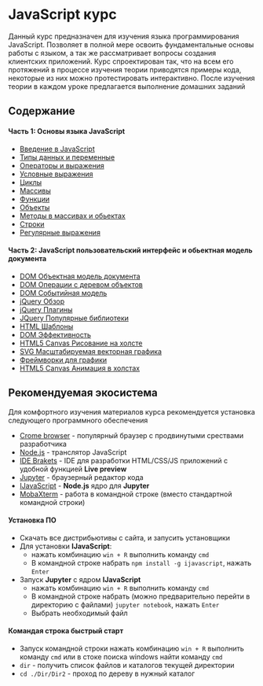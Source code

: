 # JavaScript курс

Данный курс предназначен для изучения языка программирования JavaScript. Позволяет в полной мере освоить фундаментальные основы работы с языком, а так же рассматривает вопросы создания клиентских приложений. Курс спроектирован так, что на всем его протяжений в процессе изучения теории приводятся примеры кода, некоторые из них можно протестировать интерактивно. После изучения теории в каждом уроке предлагается выполнение домашних заданий

## Содержание

#### Часть 1: Основы языка JavaScript
- [Введение в JavaScript](JavaScript-основы/01-Введение-в-JavaScript)
- [Типы данных и переменные]("JavaScript-основы/02-Типы-данных-и-переменные")
- [Операторы и выражения]("./JavaScript-основы/03-Операторы-и-выражения")
- [Условные выражения]("./JavaScript-основы/04-Условные-выражения")
- [Циклы]("JavaScript-основы/05-Циклы")
- [Массивы]("JavaScript-основы/06-Массивы")
- [Функции]("JavaScript-основы/07-Функции")
- [Объекты]("JavaScript-основы/08-Объекты")
- [Методы в массивах и обьектах]("./JavaScript-основы/09-Методы-в-массивах-и-обьектах")
- [Строки]("JavaScript-основы/10-Строки")
- [Регулярные выражения]("JavaScript-основы/11-Регулярные-выражения")

#### Часть 2: JavaScript пользовательский интерфейс и обьектная модель документа
- [DOM Объектная модель документа]("JavaScript-UI-and-DOM/01-DOM-Объектная-модель-документа")
- [DOM Операции с деревом объектов]("JavaScript-UI-and-DOM/02-DOM-Операции-с-деревом-объектов")
- [DOM Событийная модель]("JavaScript-UI-and-DOM/03-DOM-Событийная-модель")
- [jQuery Обзор]("JavaScript-UI-and-DOM/04-jQuer-Обзор")
- [jQuery Плагины]("JavaScript-UI-and-DOM/05-jQuery-Плагины")
- [JQuery Популярные библиотеки]("JavaScript-UI-and-DOM/06-JQuery-Популярные-библиотеки")
- [HTML Шаблоны]("JavaScript-UI-and-DOM/07-HTML-Шаблоны")
- [DOM Эффективность]("JavaScript-UI-and-DOM/08-DOM-Эффективность")
- [HTML5 Canvas Рисование на холсте]("JavaScript-UI-and-DOM/09-HTML5-Canvas-Рисование-на-холсте")
- [SVG Масштабируемая векторная графика]("JavaScript-UI-and-DOM/10-SVG-Масштабируемая-векторная-графика")
- [Фреймворки для графики]("JavaScript-UI-and-DOM/11-Фреймворки-для-графики")
- [HTML5 Canvas Анимация в холстах]("JavaScript-UI-and-DOM/12-HTML5-Canvas-Анимация-в-холстах")

## Рекомендуемая экосистема
Для комфортного изучения материалов курса рекомендуется установка следующего программного обеспечения
- [Crome browser](https://google.ru/chrome/browser/desktop) - популярный браузер с продвинутыми срествами разработчика
- [Node.js](https://nodejs.org/en) - транслятор JavaScript
- [IDE Brakets](http://brackets.io) - IDE для разработки HTML/CSS/JS приложений с удобной функцией **Live preview**
- [Jupyter](https://www.continuum.io/downloads) - браузерный редактор кода
- [IJavaScript](http://n-riesco.github.io/ijavascript) - **Node.js** ядро для **Jupyter**
- [MobaXterm](http://mobaxterm.mobatek.net) - работа в командной строке (вместо стандартной командной строки)

#### Установка ПО
- Скачать все дистрибьютивы с сайта, и запусить установщики
- Для установки **IJavaScript**:
  -  нажать комбинацию `win + R` выполнить команду `cmd`
  - В командной строке набрать `npm install -g ijavascript`, нажать `Enter`
- Запуск **Jupyter** с ядром **IJavaScript**
  -  нажать комбинацию `win + R` выполнить команду `cmd`
  - В командной строке набрать (можно предварительно перейти в директорию с файлами) `jupyter notebook`, нажать `Enter`
  - Выбрать необходимый файл

#### Командая строка быстрый старт
- Запуск командной строки нажать комбинацию `win + R` выполнить команду `cmd` или в стоке поиска windows найти команду `cmd`
- `dir` - получить список файлов и каталогов текущей директории
- `cd ./Dir/Dir2` - проход по дереву в нужный каталог
